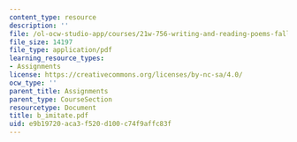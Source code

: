 ```yaml
---
content_type: resource
description: ''
file: /ol-ocw-studio-app/courses/21w-756-writing-and-reading-poems-fall-2006/e9b19720aca3f520d100c74f9affc83f_b_imitate.pdf
file_size: 14197
file_type: application/pdf
learning_resource_types:
- Assignments
license: https://creativecommons.org/licenses/by-nc-sa/4.0/
ocw_type: ''
parent_title: Assignments
parent_type: CourseSection
resourcetype: Document
title: b_imitate.pdf
uid: e9b19720-aca3-f520-d100-c74f9affc83f
---
```

